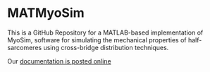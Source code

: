 # MATMyoSim

This is a GitHub Repository for a MATLAB-based implementation of MyoSim, software for simulating the mechanical properties of half-sarcomeres using cross-bridge distribution techniques.

Our [documentation is posted online](https://campbell-muscle-lab.github.io/MATMyoSim)
